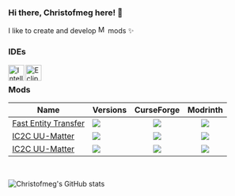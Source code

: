 ### Hi there, Christofmeg here! 👋
I like to create and develop [<img alt="Minecraft" width="16px" src="https://icons.iconarchive.com/icons/papirus-team/papirus-apps/512/minecraft-icon.png"/>](https://www.minecraft.net/) mods :sparkles:
<br/>



### IDEs
[<img align="left" alt="Intellij" width="32px" src="https://icons.iconarchive.com/icons/papirus-team/papirus-apps/512/intellij-icon.png"/>](https://www.jetbrains.com/idea/)[<img align="left" alt="Eclipse" width="32px" src="https://icons.iconarchive.com/icons/papirus-team/papirus-apps/512/eclipse-icon.png"/>](https://www.eclipse.org)
<br/>

### Mods

[fastentitytransfer]: https://github.com/Christofmeg/FastEntityTransfer
[fastentitytransfercf]: https://www.curseforge.com/minecraft/mc-mods/fastentitytransfer
[fastentitytransfermodrinth]: https://modrinth.com/mod/fastentitytransfer

[ic2cuumatter]: https://github.com/Christofmeg/IC2C-UU-Matter
[ic2cuumattercf]: https://www.curseforge.com/minecraft/mc-mods/ic2cuumatter
[ic2cuumattermodrinth]: https://modrinth.com/mod/ic2cuumatter

[ic2xuumatter]: https://github.com/Christofmeg/IC2X-UU-Matter
[ic2xuumattercf]: https://www.curseforge.com/minecraft/mc-mods/ic2xuumatter
[ic2xuumattermodrinth]: https://modrinth.com/mod/ic2xuumatter

| Name | Versions | CurseForge | Modrinth |
| ----------- | ----------- | ----------- | ----------- |
| <a href=[fastentitytransfer]>Fast Entity Transfer</a>| <a href=[fastentitytransfercf]><img src="http://cf.way2muchnoise.eu/versions/828407.svg" style="max-width:100%;"> | <div align="center"><a href=[fastentitytransfercf]><img src="https://cf.way2muchnoise.eu/828407.svg" style="max-width:100%;"></a> </div> | <div id="curseforge" align="center"><a href=fastentitytransfermodrinth><img src="https://img.shields.io/modrinth/dt/inmPbeHN" style="max-width:100%;"></a></div> 
| <a href=[ic2cuumatter]>IC2C UU-Matter</a>| <a href="https://www.curseforge.com/minecraft/mc-mods/ic2cuumatter"><img src="http://cf.way2muchnoise.eu/versions/827219.svg" style="max-width:100%;"></a> | <div align="center"><a href=[ic2cuumattercf]><img src="https://cf.way2muchnoise.eu/827219.svg" style="max-width:100%;"></a> </div>| <div  align="center"><a href=[ic2cuumattermodrinth]><img src="https://img.shields.io/modrinth/dt/FOVCOVzb" style="max-width:100%;"></a></div> 
| <a href=[ic2cuumatter]>IC2C UU-Matter</a>| <a href="https://www.curseforge.com/minecraft/mc-mods/ic2cuumatter"><img src="http://cf.way2muchnoise.eu/versions/851120.svg" style="max-width:100%;"></a> | <div align="center"><a href=[ic2cuumattercf]><img src="https://cf.way2muchnoise.eu/851120.svg" style="max-width:100%;"></a> </div>| <div  align="center"><a href=[ic2cuumattermodrinth]><img src="https://img.shields.io/modrinth/dt/47X9IMcP" style="max-width:100%;"></a></div> 
<br/>


</div>


![Christofmeg's GitHub stats](https://github-readme-stats.vercel.app/api?username=Christofmeg&show_icons=true&theme=transparent)
